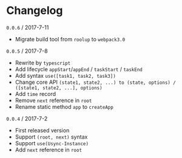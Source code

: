 # Changelog

`0.0.6` / 2017-7-11

- Migrate build tool from `roolup` to `webpack3.0`

`0.0.5` / 2017-7-8

- Rewrite by `typescript`
- Add lifecycle `appStart`/`appEnd` / `taskStart` / `taskEnd`
- Add syntax `use([task1, task2, task3])`
- Change core API `(state1, state2, ...) to (state, options) / ([state1, state2, ...], options)`
- Add `time` record
- Remove `next` reference in `root`
- Rename static method `app` to `createApp`


`0.0.4` / 2017-7-2

- First released version
- Support `(root, next)` syntax
- Support `use(Usync-Instance)`
- Add `next` reference in `root`

